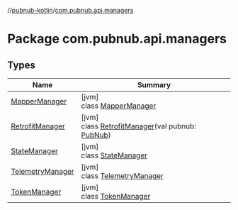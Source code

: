 //[pubnub-kotlin](../../index.md)/[com.pubnub.api.managers](index.md)

# Package com.pubnub.api.managers

## Types

| Name | Summary |
|---|---|
| [MapperManager](-mapper-manager/index.md) | [jvm]<br>class [MapperManager](-mapper-manager/index.md) |
| [RetrofitManager](-retrofit-manager/index.md) | [jvm]<br>class [RetrofitManager](-retrofit-manager/index.md)(val pubnub: [PubNub](../com.pubnub.api/-pub-nub/index.md)) |
| [StateManager](-state-manager/index.md) | [jvm]<br>class [StateManager](-state-manager/index.md) |
| [TelemetryManager](-telemetry-manager/index.md) | [jvm]<br>class [TelemetryManager](-telemetry-manager/index.md) |
| [TokenManager](-token-manager/index.md) | [jvm]<br>class [TokenManager](-token-manager/index.md) |
